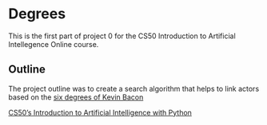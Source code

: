 # Degrees

This is the first part of project 0 for the CS50 Introduction to Artificial Intellegence Online course.

## Outline

The project outline was to create a search algorithm that helps to link actors based on the [six degrees of Kevin Bacon](https://en.wikipedia.org/wiki/Six_Degrees_of_Kevin_Bacon)

[CS50’s Introduction to Artificial Intelligence with Python](https://cs50.harvard.edu/ai/2020/projects/0/degrees/)
